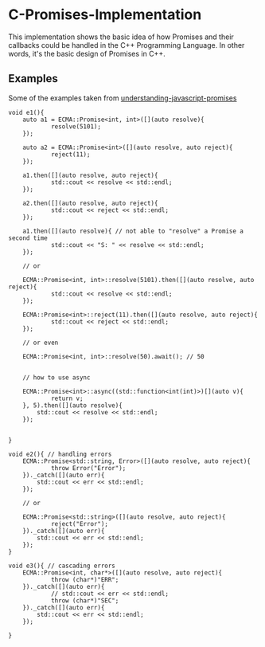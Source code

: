 # C-Promises-Implementation

This implementation shows the basic idea of how Promises and their callbacks could be handled in the C++ Programming Language. In other words, it's the basic design of Promises in C++.

## Examples
Some of the examples taken from [<url> understanding-javascript-promises </url>](https://nodejs.dev/learn/understanding-javascript-promises)
	
	void e1(){
		auto a1 = ECMA::Promise<int, int>([](auto resolve){
				resolve(5101);
		});

		auto a2 = ECMA::Promise<int>([](auto resolve, auto reject){
				reject(11);
		});

		a1.then([](auto resolve, auto reject){
				std::cout << resolve << std::endl;
		});

		a2.then([](auto resolve, auto reject){
				std::cout << reject << std::endl;
		});

		a1.then([](auto resolve){ // not able to "resolve" a Promise a second time
				std::cout << "S: " << resolve << std::endl;
		});

		// or

		ECMA::Promise<int, int>::resolve(5101).then([](auto resolve, auto reject){
				std::cout << resolve << std::endl;
		});

		ECMA::Promise<int>::reject(11).then([](auto resolve, auto reject){
				std::cout << reject << std::endl;
		});

		// or even

		ECMA::Promise<int, int>::resolve(50).await(); // 50


		// how to use async 

		ECMA::Promise<int>::async((std::function<int(int)>)[](auto v){
				return v;
		}, 5).then([](auto resolve){
			std::cout << resolve << std::endl;
		});


	}

	void e2(){ // handling errors
		ECMA::Promise<std::string, Error>([](auto resolve, auto reject){
				throw Error("Error");
		})._catch([](auto err){
			std::cout << err << std::endl;
		});

		// or

		ECMA::Promise<std::string>([](auto resolve, auto reject){
				reject("Error");
		})._catch([](auto err){
			std::cout << err << std::endl;
		});
	}

	void e3(){ // cascading errors
		ECMA::Promise<int, char*>([](auto resolve, auto reject){
				throw (char*)"ERR";
		})._catch([](auto err){
				// std::cout << err << std::endl;
				throw (char*)"SEC";
		})._catch([](auto err){
			std::cout << err << std::endl;
		});

	}
